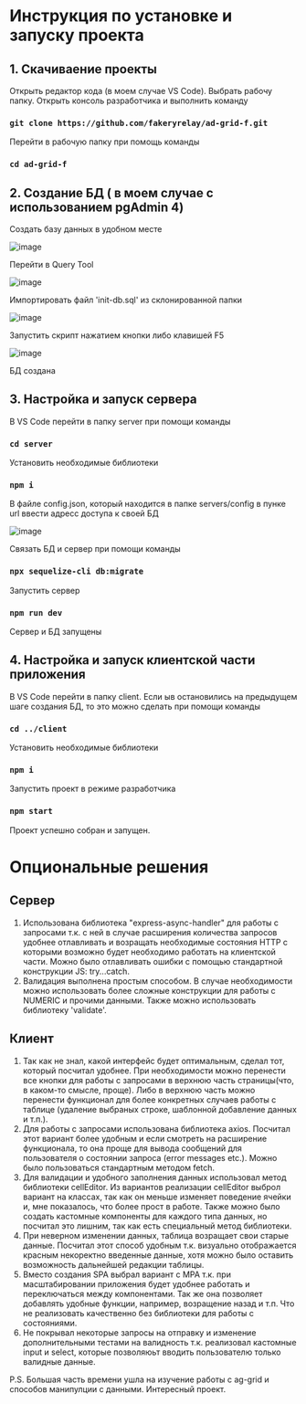 # Инструкция по установке и запуску проекта

## 1. Скачиваение проекты

Открыть редактор кода (в моем случае VS Code). Выбрать рабочу папку. Открыть консоль разработчика и выполнить команду

### `git clone https://github.com/fakeryrelay/ad-grid-f.git`

Перейти в рабочую папку при помощь команды 

### `cd ad-grid-f`

## 2. Создание БД ( в моем случае с использованием pgAdmin 4)

Создать базу данных в удобном месте

![image](https://github.com/fakeryrelay/ad-grid-f/assets/79545766/348f4c60-1803-4661-80bd-b76e14e7c63d)

Перейти в Query Tool

![image](https://github.com/fakeryrelay/ad-grid-f/assets/79545766/e2bd14b7-6f08-4835-91a0-3e664442de74)

Импортировать файл 'init-db.sql' из склонированной папки

![image](https://github.com/fakeryrelay/ad-grid-f/assets/79545766/8766146c-a2ff-4638-86e6-e035f1eb28d1)

Запустить скрипт нажатием кнопки либо клавишей F5

![image](https://github.com/fakeryrelay/ad-grid-f/assets/79545766/93b9c201-952d-4065-9862-17844c40de25)

БД создана

## 3. Настройка и запуск сервера

В VS Code перейти в папку server при помощи команды 

### `cd server`

Установить необходимые библиотеки

### `npm i`

В файле config.json, который находится в папке servers/config в пунке url ввести адресс доступа к своей БД

![image](https://github.com/fakeryrelay/ad-grid-f/assets/79545766/8d57fa44-fd1f-4640-8a8b-f3b22de47f46)

Связать БД и сервер при помощи команды

### `npx sequelize-cli db:migrate`

Запустить сервер

### `npm run dev`

Сервер и БД запущены

## 4. Настройка и запуск клиентской части приложения

В VS Code перейти в папку client. Если ыв остановились на предыдущем шаге создания БД, то это можно сделать при помощи команды

### `cd ../client`

Установить необходимые библиотеки

### `npm i`

Запустить проект в режиме разработчика

### `npm start`

Проект успешно собран и запущен.

# Опциональные решения

## Сервер

1. Использована библиотека "express-async-handler" для работы с запросами т.к. с ней в случае расширения количества запросов удобнее отлавливать и возращать необходимые состояния HTTP с которыми возможно будет необходимо работать на клиентской части. Можно было отлавливать ошибки с помощью стандартной конструкции JS: try...catch.
2. Валидация выполнена простым способом. В случае необходимости можно использовать более сложные конструкции для работы с NUMERIC и прочими данными. Также можно использовать библиотеку 'validate'.

## Клиент

1. Так как не знал, какой интерфейс будет оптимальным, сделал тот, который посчитал удобнее. При необходимости можно перенести все кнопки для работы с запросами в верхнюю часть страницы(что, в каком-то смысле, проще). Либо в верхнюю часть можно перенести функционал для более конкретных случаев работы с таблице (удаление выбраных строке, шаблонной добавление данных и т.п.).
2. Для работы с запросами использована библиотека axios. Посчитал этот вариант более удобным и если смотреть на расширение функционала, то она проще для вывода сообщений для пользователя о состоянии запроса (error messages etc.). Можно было пользоваться стандартным методом fetch.
3. Для валидации и удобного заполнения данных использовал метод библиотеки cellEditor. Из вариантов реализации cellEditor выброл вариант на классах, так как он меньше изменяет поведение ячейки и, мне показалось, что более прост в работе. Также можно было создать кастомные компоненты для каждого типа данных, но посчитал это лишним, так как есть специальный метод библиотеки.
4. При неверном изменении данных, таблица возращает свои старые данные. Посчитал этот способ удобным т.к. визуально отображается красным некоректно введенные данные, хотя можно было оставить возможность дальнейшей редакции таблицы.
5. Вместо создания SPA выбрал вариант с MPA т.к. при масштабировании приложения будет удобнее работать и переключаться между компонентами. Так же она позволяет добавлять удобные функции, например, возращение назад и т.п. Что не реализовать качественно без библиотеки для работы с состояниями.
6. Не покрывал некоторые запросы на отправку и изменение дополнительными тестами на валидность т.к. реализовал кастомные input и select, которые позволяюьт вводить пользователю только валидные данные.

P.S. Большая часть времени ушла на изучение работы с ag-grid и способов манипулции с данными. Интересный проект.
